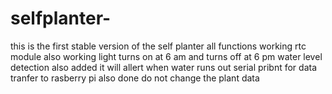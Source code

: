# selfplanter-
this is the first stable version of the self planter all functions working rtc module also working light turns on at 6 am and turns off at 6 pm
water level detection also added it will allert when water runs out 
serial pribnt for data tranfer to rasberry pi also done 
do not change the plant data
